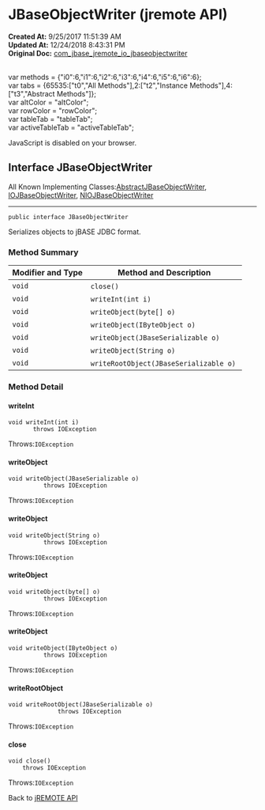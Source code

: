 # JBaseObjectWriter (jremote API)

**Created At:** 9/25/2017 11:51:39 AM  
**Updated At:** 12/24/2018 8:43:31 PM  
**Original Doc:** [com_jbase_jremote_io_jbaseobjectwriter](https://docs.jbase.com/39250-io/com_jbase_jremote_io_jbaseobjectwriter)  

<!--<br>    try {<br>        if (location.href.indexOf('is-external=true') == -1) {<br>            parent.document.title="JBaseObjectWriter (jremote   API)";<br>        }<br>    }<br>    catch(err) {<br>    }<br>//--><br>var methods = {"i0":6,"i1":6,"i2":6,"i3":6,"i4":6,"i5":6,"i6":6};<br>var tabs = {65535:["t0","All Methods"],2:["t2","Instance Methods"],4:["t3","Abstract Methods"]};<br>var altColor = "altColor";<br>var rowColor = "rowColor";<br>var tableTab = "tableTab";<br>var activeTableTab = "activeTableTab";
JavaScript is disabled on your browser.



## Interface JBaseObjectWriter

All Known Implementing Classes:[AbstractJBaseObjectWriter](./../abstractjbaseobjectwriter-%28jremote-api%29 "class in com.jbase.jremote.io"), [IOJBaseObjectWriter](./../iojbaseobjectwriter-%28jremote-api%29 "class in com.jbase.jremote.io"), [NIOJBaseObjectWriter](./../niojbaseobjectwriter-%28jremote-api%29 "class in com.jbase.jremote.io")
* * *


```
public interface JBaseObjectWriter
```

Serializes objects to jBASE JDBC format.

### Method Summary


| Modifier and Type<br> | Method and Description<br> |
| --- | --- |
| `void`<br> | `close()` <br> |
| `void`<br> | `writeInt(int i)` <br> |
| `void`<br> | `writeObject(byte[] o)` <br> |
| `void`<br> | `writeObject(IByteObject o)` <br> |
| `void`<br> | `writeObject(JBaseSerializable o)` <br> |
| `void`<br> | `writeObject(String o)` <br> |
| `void`<br> | `writeRootObject(JBaseSerializable o)` <br> |

### Method Detail

#### writeInt

```
void writeInt(int i)
       throws IOException
```
Throws:`IOException`
#### 


#### writeObject

```
void writeObject(JBaseSerializable o)
          throws IOException
```
Throws:`IOException`
#### 


#### writeObject

```
void writeObject(String o)
          throws IOException
```
Throws:`IOException`
#### 


#### writeObject

```
void writeObject(byte[] o)
          throws IOException
```
Throws:`IOException`
#### 


#### writeObject

```
void writeObject(IByteObject o)
          throws IOException
```
Throws:`IOException`
#### 


#### writeRootObject

```
void writeRootObject(JBaseSerializable o)
              throws IOException
```
Throws:`IOException`
#### 


#### close

```
void close()
    throws IOException
```
Throws:`IOException`

Back to [jREMOTE API](com_jbase_jremote_package-summary)
